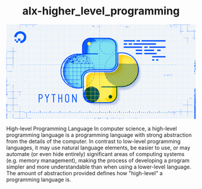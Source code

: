  # <h1 align="center">alx-higher_level_programming</h>

<img src="https://github.com/Buskimane/alx-higher_level_programming/blob/master/LTKgFPmsQffxshHKtDFT1Qc8.png" alt="Alt text" title="Optional title">

High-level Programming Language In computer science, a high-level programming language is a programming language with strong abstraction from the details of the computer. In contrast to low-level programming languages, it may use natural language elements, be easier to use, or may automate (or even hide entirely) significant areas of computing systems (e.g. memory management), making the process of developing a program simpler and more understandable than when using a lower-level language. The amount of abstraction provided defines how "high-level" a programming language is.
